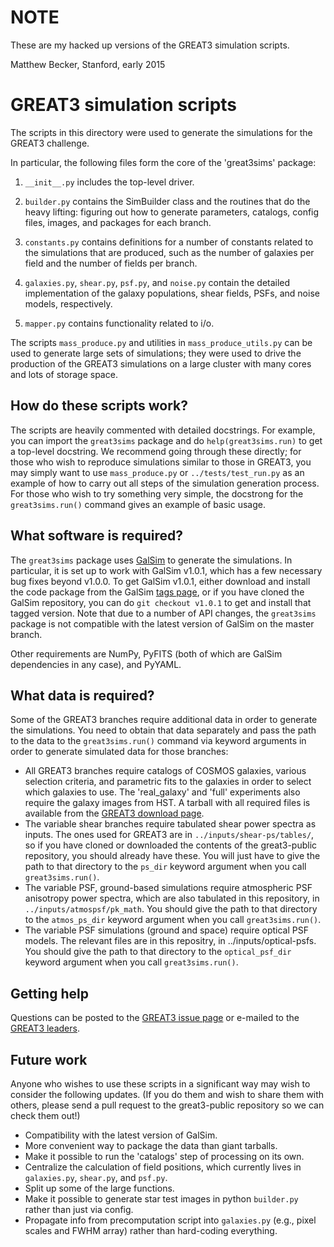 NOTE
====
These are my hacked up versions of the GREAT3 simulation scripts.

Matthew Becker, Stanford, early 2015

GREAT3 simulation scripts
=========================

The scripts in this directory were used to generate the simulations for the
GREAT3 challenge.

In particular, the following files form the core of the 'great3sims' package:

1. `__init__.py` includes the top-level driver.

2. `builder.py` contains the SimBuilder class and the routines that do the heavy
   lifting: figuring out how to generate parameters, catalogs, config files,
   images, and packages for each branch.

3. `constants.py` contains definitions for a number of constants related to the
   simulations that are produced, such as the number of galaxies per field and
   the number of fields per branch.

4. `galaxies.py`, `shear.py`, `psf.py`, and `noise.py` contain the detailed
   implementation of the galaxy populations, shear fields, PSFs, and noise
   models, respectively.

5. `mapper.py` contains functionality related to i/o.

The scripts `mass_produce.py` and utilities in `mass_produce_utils.py` can be
used to generate large sets of simulations; they were used to drive the
production of the GREAT3 simulations on a large cluster with many cores and lots
of storage space.

## How do these scripts work?

The scripts are heavily commented with detailed docstrings.  For example, you
can import the `great3sims` package and do `help(great3sims.run)` to get a
top-level docstring.  We recommend going through these directly; for those who
wish to reproduce simulations similar to those in GREAT3, you may simply want to
use `mass_produce.py` or `../tests/test_run.py` as an example of how to carry
out all steps of the simulation generation process.  For those who wish to try
something very simple, the docstrong for the `great3sims.run()` command gives an
example of basic usage.

## What software is required?

The `great3sims` package uses
[GalSim](https://github.com/GalSim-developers/GalSim) to generate the
simulations.  In particular, it is set up to work with GalSim v1.0.1, which has
a few necessary bug fixes beyond v1.0.0.  To get GalSim v1.0.1, either download
and install the code package from the GalSim [tags
page](https://github.com/GalSim-developers/GalSim/releases), or if you have
cloned the GalSim repository, you can do `git checkout v1.0.1` to get and
install that tagged version.  Note that due to a number of API changes, the
`great3sims` package is not compatible with the latest version of GalSim on the
master branch.

Other requirements are NumPy, PyFITS (both of which are GalSim dependencies in
any case), and PyYAML.

## What data is required?

Some of the GREAT3 branches require additional data in order to generate the
simulations.  You need to obtain that data separately and pass the path to the
data to the `great3sims.run()` command via keyword arguments in order to
generate simulated data for those branches:

- All GREAT3 branches require catalogs of COSMOS galaxies, various selection
  criteria, and parametric fits to the galaxies in order to select which
  galaxies to use.  The 'real_galaxy' and 'full' experiments also require the
  galaxy images from HST.  A tarball with all required files is available from
  the [GREAT3 download page](http://great3.projects.phys.ucl.ac.uk/leaderboard/data).
- The variable shear branches require tabulated shear power spectra as
  inputs.  The ones used for GREAT3 are in `../inputs/shear-ps/tables/`, so if
  you have cloned or downloaded the contents of the great3-public repository,
  you should already have these.  You will just have to give the path to that
  directory to the `ps_dir` keyword argument when you call `great3sims.run()`.
- The variable PSF, ground-based simulations require atmospheric PSF anisotropy
  power spectra, which are also tabulated in this repository, in
  `../inputs/atmospsf/pk_math`.  You should give the path to that directory to
  the `atmos_ps_dir` keyword argument when you call `great3sims.run()`.
- The variable PSF simulations (ground and space) require optical PSF models.
  The relevant files are in this repositry, in ../inputs/optical-psfs.  You
  should give the path to that directory to the `optical_psf_dir` keyword
  argument when you call `great3sims.run()`.

## Getting help

Questions can be posted to the [GREAT3 issue
page](https://github.com/barnabytprowe/great3-public/issues?state=open) or
e-mailed to the [GREAT3 leaders](http://www.great3challenge.info/?q=contacts).

## Future work

Anyone who wishes to use these scripts in a significant way may wish to consider
the following updates.  (If you do them and wish to share them with others,
please send a pull request to the great3-public repository so we can check them
out!)

- Compatibility with the latest version of GalSim.
- More convenient way to package the data than giant tarballs.
- Make it possible to run the 'catalogs' step of processing on its own.
- Centralize the calculation of field positions, which currently lives in
  `galaxies.py`, `shear.py`, and `psf.py`.
- Split up some of the large functions.
- Make it possible to generate star test images in python `builder.py` rather
  than just via config.
- Propagate info from precomputation script into `galaxies.py` (e.g., pixel
  scales and FWHM array) rather than hard-coding everything.
